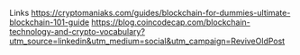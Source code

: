 Links
https://cryptomaniaks.com/guides/blockchain-for-dummies-ultimate-blockchain-101-guide
https://blog.coincodecap.com/blockchain-technology-and-crypto-vocabulary?utm_source=linkedin&utm_medium=social&utm_campaign=ReviveOldPost

